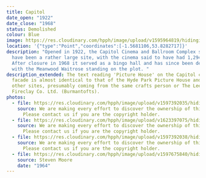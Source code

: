 ```yaml
---
title: Capitol
date_open: "1922"
date_close: "1968"
status: Demolished
colour: Blue
image: https://res.cloudinary.com/hpph/image/upload/v1595964819/hidinginplainsight/capitol.svg
location: '{"type":"Point","coordinates":[-1.5681106,53.8282717]}'
description: "Opened in 1922, the Capitol Cinema and Ballroom Complex seemed to
  have been a rather large site, with the cinema said to have had 1,294 seats.
  After closure in 1968 it served as a bingo hall and has since been demolished,
  with the Meanwood Waitrose standing on the plot. "
description_extended: The text reading 'Picture House' on the Capitol cinema's
  facade is almost identical to that of the Hyde Park Picture House and various
  other sites, presumably coming from the same crafts person or The Leeds
  Fireclay Co. Ltd. (Burmantofts).
photos:
  - file: https://res.cloudinary.com/hpph/image/upload/v1597392035/hidinginplainsight/Capitol01.jpg
    source: We are making every effort to discover the ownership of this photo.
      Please contact us if you are the copyright holder.
  - file: https://res.cloudinary.com/hpph/image/upload/v1623397075/hidinginplainsight/Capitol_Meanwood.jpg
    source: We are making every effort to discover the ownership of this photo.
      Please contact us if you are the copyright holder.
  - file: https://res.cloudinary.com/hpph/image/upload/v1597392038/hidinginplainsight/Capitol02.jpg
    source: We are making every effort to discover the ownership of this photo.
      Please contact us if you are the copyright holder.
  - file: https://res.cloudinary.com/hpph/image/upload/v1597675840/hidinginplainsight/Capitol_programme.jpg
    source: Steven Moore
    date: "1964"
---
```

